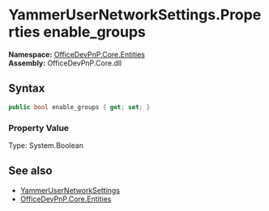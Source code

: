 # YammerUserNetworkSettings.Properties enable_groups
  

**Namespace:** [OfficeDevPnP.Core.Entities](OfficeDevPnP.Core.Entities.md)  
**Assembly:** OfficeDevPnP.Core.dll  
## Syntax
```C#
public bool enable_groups { get; set; }
```

### Property Value
Type: System.Boolean  

## See also
- [YammerUserNetworkSettings](OfficeDevPnP.Core.Entities.YammerUserNetworkSettings.md) 
- [OfficeDevPnP.Core.Entities](OfficeDevPnP.Core.Entities.md) 
